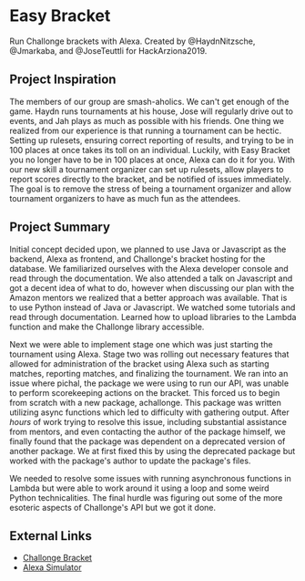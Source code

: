 # Easy Bracket
Run Challonge brackets with Alexa. Created by @HaydnNitzsche, @Jmarkaba, and @JoseTeuttli for HackArziona2019.

## Project Inspiration
The members of our group are smash-aholics. We can't get enough of the game. Haydn runs tournaments at his house, Jose will regularly drive out to events, and Jah plays as much as possible with his friends. One thing we realized from our experience is that running a tournament can be hectic. Setting up rulesets, ensuring correct reporting of results, and trying to be in 100 places at once takes its toll on an individual. Luckily, with Easy Bracket you no longer have to be in 100 places at once, Alexa can do it for you. With our new skill a tournament organizer can set up rulesets, allow players to report scores directly to the bracket, and be notified of issues immediately. The goal is to remove the stress of being a tournament organizer and allow tournament organizers to have as much fun as the attendees.

## Project Summary
Initial concept decided upon, we planned to use Java or Javascript as the backend, Alexa as frontend, and Challonge's bracket hosting for the database. We familiarized ourselves with the Alexa developer console and read through the documentation. We also attended a talk on Javascript and got a decent idea of what to do, however when discussing our plan with the Amazon mentors we realized that a better approach was available. That is to use Python instead of Java or Javascript. We watched some tutorials and read through documentation. Learned how to upload libraries to the Lambda function and make the Challonge library accessible.

Next we were able to implement stage one which was just starting the tournament using Alexa. Stage two was rolling out necessary features that allowed for administration of the bracket using Alexa such as starting matches, reporting matches, and finalizing the tournament. We ran into an issue where pichal, the package we were using to run our API, was unable to perform scorekeeping actions on the bracket. This forced us to begin from scratch with a new package, achallonge. This package was written utilizing async functions which led to difficulty with gathering output. After *hours* of work trying to resolve this issue, including substantial assistance from mentors, and even contacting the author of the package himself, we finally found that the package was dependent on a deprecated version of another package. We at first fixed this by using the deprecated package but worked with the package's author to update the package's files.

We needed to resolve some issues with running asynchronous functions in Lambda but were able to work around it using a loop and some weird Python technicalities. The final hurdle was figuring out some of the more esoteric aspects of Challonge's API but we got it done.

## External Links
- [Challonge Bracket](https://challonge.com/HackAZ/participants)
- [Alexa Simulator](https://echosim.io/welcome)
